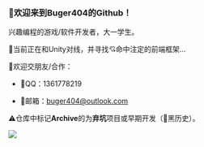 ### 🌈欢迎来到Buger404的Github！

兴趣编程的游戏/软件开发者，大一学生。

🧐当前正在和Unity对线，并寻找💘命中注定的前端框架...

💃欢迎交朋友/合作：

* 🐧QQ：1361778219

* 📧邮箱：buger404@outlook.com

⚠️仓库中标记**Archive**的为**弃坑**项目或早期开发（🚫黑历史）。

<img align=left src="https://github-readme-stats.vercel.app/api?username=buger404&show_icons=true&hide_title=true&count_private=true&include_all_commits=true" />

